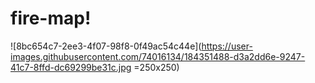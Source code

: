 # fire-map!
![8bc654c7-2ee3-4f07-98f8-0f49ac54c44e](https://user-images.githubusercontent.com/74016134/184351488-d3a2dd6e-9247-41c7-8ffd-dc69299be31c.jpg =250x250)
